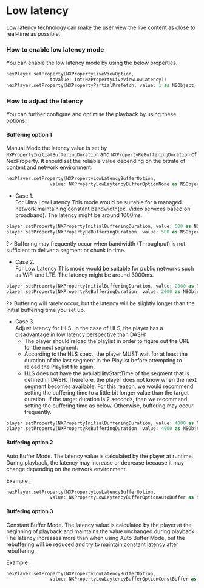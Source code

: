 # Low latency

Low latency technology can make the user view the live content as close to real-time as possible.

### How to enable low latency mode

You can enable the low latency mode by using the below properties.

```swift
nexPlayer.setProperty(NXPropertyLiveViewOption, 
                toValue: Int(NXPropertyLiveViewLowLatency))
nexPlayer.setProperty(NXPropertyPartialPrefetch, value: 1 as NSObject)
```

### How to adjust the latency

You can further configure and optimise the playback by using these options:

#### Buffering option 1

Manual Mode the latency value is set by `NXPropertyInitialBufferingDuration` and `NXPropertyReBufferingDuration` of NexProperty. It should set the reliable value depending on the bitrate of content and network environment.

```swift
nexPlayer.setProperty(NXPropertyLowLatencyBufferOption, 
                value: NXPropertyLowLaytencyBufferOptionNone as NSObject)
```

* Case 1.  
    For Ultra Low Latency This mode would be suitable for a managed network maintaining constant bandwidth(ex. Video services based on broadband). The latency might be around 1000ms. 

```swift
player.setProperty(NXPropertyInitialBufferingDuration, value: 500 as NSObject)
player.setProperty(NXPropertyReBufferingDuration, value: 500 as NSObject)
```

?> Buffering may frequently occur when bandwidth (Throughput) is not sufficient to deliver a segment or chunk in time.

* Case 2.  
    For Low Latency This mode would be suitable for public networks such as WiFi and LTE. The latency might be around 3000ms. 

```swift
player.setProperty(NXPropertyInitialBufferingDuration, value: 2000 as NSObject)
player.setProperty(NXPropertyReBufferingDuration, value: 2000 as NSObject)
```

?> Buffering will rarely occur, but the latency will be slightly longer than the initial buffering time you set up.

* Case 3.  
    Adjust latency for HLS. In the case of HLS, the player has a disadvantage in low latency perspective than DASH:
    * The player should reload the playlist in order to figure out the URL for the next segment.
    * According to the HLS spec., the player MUST wait for at least the duration of the last segment in the Playlist before attempting to reload the Playlist file again.
    * HLS does not have the availabilityStartTime of the segment that is defined in DASH. Therefore, the player does not know when the next segment becomes available. For this reason, we would recommend setting the buffering time to a little bit longer value than the target duration. If the target duration is 2 seconds, then we recommend setting the buffering time as below. Otherwise, buffering may occur frequently.

```swift
player.setProperty(NXPropertyInitialBufferingDuration, value: 4000 as NSObject)
player.setProperty(NXPropertyReBufferingDuration, value: 4000 as NSObject)
```


#### Buffering option 2

Auto Buffer Mode. The latency value is calculated by the player at runtime. During playback, the latency may increase or decrease because it may change depending on the network environment.  

Example :

```swift
nexPlayer.setProperty(NXPropertyLowLatencyBufferOption, 
                value: NXPropertyLowLaytencyBufferOptionAutoBuffer as NSObject)
```

#### Buffering option 3

Constant Buffer Mode. The latency value is calculated by the player at the beginning of playback and maintains the value unchanged during playback. The latency increases more than when using Auto Buffer Mode, but the rebuffering will be reduced and try to maintain constant latency after rebuffering.

Example :

```swift
nexPlayer.setProperty(NXPropertyLowLatencyBufferOption, 
                value: NXPropertyLowLaytencyBufferOptionConstBuffer as NSObject)
```